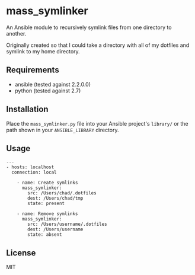 mass_symlinker
==============

An Ansible module to recursively symlink files from one directory to another.

Originally created so that I could take a directory with all of my dotfiles and symlink to my home directory.

Requirements
------------

- ansible (tested against 2.2.0.0)
- python (tested against 2.7)

Installation
------------

Place the `mass_symlinker.py` file into your Ansible project's `library/` or the path shown in your `ANSIBLE_LIBRARY` directory.

Usage
-----

```
---
- hosts: localhost
  connection: local

    - name: Create symlinks
      mass_symlinker:
        src: /Users/chad/.dotfiles
        dest: /Users/chad/tmp
        state: present

    - name: Remove symlinks
      mass_symlinker:
        src: /Users/username/.dotfiles
        dest: /Users/username
        state: absent
```

License
-------

MIT
